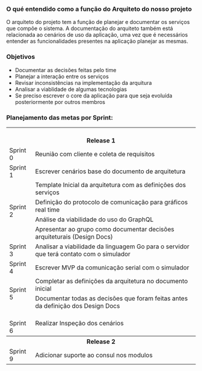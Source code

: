 ### O qué entendido como a função do Arquiteto do nosso projeto

O arquiteto do projeto tem a função de planejar e documentar os serviços que compõe o sistema. A documentação do arquiteto também está relacionada ao cenários de uso da aplicação, uma vez que é necessários entender as funcionalidades presentes na aplicação planejar as mesmas.

### Objetivos

* Documentar as decisões feitas pelo time
* Planejar a interação entre os serviços
* Revisar inconsistências na implementação da arquitura
* Analisar a viablidade de algumas tecnologias
* Se preciso escrever o core da aplicação para que seja evoluída posteriormente por outros membros

### Planejamento das metas por Sprint:

<table>
  <tr>
    <th colspan="2"><br>Release 1</th>
  </tr>
  <tr>
    <td>Sprint 0</td>
    <td>Reunião com cliente e coleta de requisitos</td>
  </tr>
  <tr>
    <td>Sprint 1</td>
    <td>Escrever cenários base do documento de arquitetura</td>
  </tr>
  <tr>
    <td rowspan="4">Sprint 2</td>
    <td>Template Inicial da arquitetura com as definições dos serviços</td>
  </tr>
  <tr>
    <td>Definição do protocolo de comunicação para gráficos real time</td>
  </tr>
  <tr>
    <td>Análise da viabilidade do uso do GraphQL</td>
  </tr>
  <tr>
    <td>Apresentar ao grupo como documentar decisões arquiteturais (Design Docs)</td>
  </tr>
  <tr>
    <td>Sprint 3</td>
    <td>Analisar a viabilidade da linguagem Go para o servidor que terá contato com o simulador</td>
  </tr>
  <tr>
    <td>Sprint 4</td>
    <td>Escrever MVP da comunicação serial com o simulador</td>
  </tr>
  <tr>
    <td rowspan="2">Sprint 5</td>
    <td>Completar as definições da arquitetura no documento inicial</td>
  </tr>
  <tr>
    <td>Documentar todas as decisões que foram feitas antes da definição dos Design Docs</td>
  </tr>
  <tr>
    <td><br>Sprint 6</td>
    <td>Realizar Inspeção dos cenários</td>
  </tr>
  <tr>
    <th colspan="2" >Release 2</th>
  </tr>
  <tr>
    <td>Sprint 9</td>
    <td>Adicionar suporte ao consul nos modulos</td>
  </tr>
</table>
